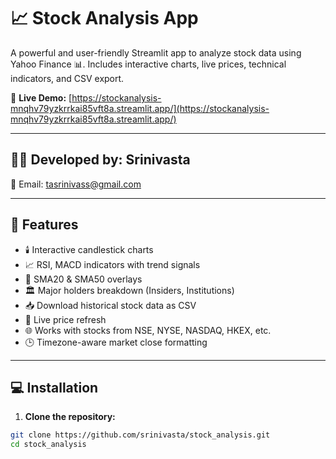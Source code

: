 # 📈 Stock Analysis App

A powerful and user-friendly Streamlit app to analyze stock data using Yahoo Finance 📊. Includes interactive charts, live prices, technical indicators, and CSV export.

🔗 **Live Demo:** [https://stockanalysis-mnqhv79yzkrrkai85vft8a.streamlit.app/](https://stockanalysis-mnqhv79yzkrrkai85vft8a.streamlit.app/)

---

## 👨‍💻 Developed by: **Srinivasta**

📧 Email: [tasrinivass@gmail.com](mailto:tasrinivass@gmail.com)

---

## 🚀 Features

- 🕯️ Interactive candlestick charts
- 📈 RSI, MACD indicators with trend signals
- 🧠 SMA20 & SMA50 overlays
- 🏛️ Major holders breakdown (Insiders, Institutions)
- 📥 Download historical stock data as CSV
- 🔄 Live price refresh
- 🌐 Works with stocks from NSE, NYSE, NASDAQ, HKEX, etc.
- 🕒 Timezone-aware market close formatting

---

## 💻 Installation

1. **Clone the repository:**

```bash
git clone https://github.com/srinivasta/stock_analysis.git
cd stock_analysis
